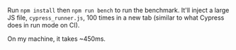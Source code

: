 Run `npm install` then `npm run bench` to run the benchmark. It'll inject a large JS file, `cypress_runner.js`, 100 times in a new tab (similar to what Cypress does in run mode on CI).

On my machine, it takes ~450ms.
